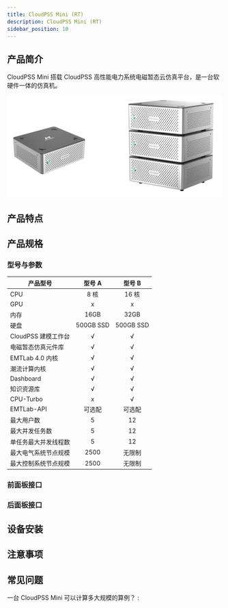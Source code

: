 ```yaml
---
title: CloudPSS Mini (RT)
description: CloudPSS Mini (RT)
sidebar_position: 10
---
```



## 产品简介
CloudPSS Mini 搭载 CloudPSS 高性能电力系统电磁暂态云仿真平台，是一台软硬件一体的仿真机。  

![CloudPSS Mini =x300](./mini.png "CloudPSS Mini")  

## 产品特点

## 产品规格

### 型号与参数

|    产品型号     |   型号 A  |   型号 B    |
|-----------------|:--------:| :----------: |
|  CPU            |  8 核    |   16 核     |
|  GPU            |   x      |   x        |
|  内存           | 16GB    |    32GB     |
|  硬盘           | 500GB SSD | 500GB SSD  |
|CloudPSS 建模工作台| √ | √ |
|电磁暂态仿真元件库  | √ | √ |
|EMTLab 4.0 内核    | √ | √ |
|潮流计算内核       | √ | √ |
|Dashboard         | √ | √ |
|知识资源库         | √ | √ |
|CPU-Turbo         | x | √ |
|EMTLab-API        | 可选配 | 可选配 |
|最大用户数| 5 | 12 |
|最大并发任务数  | 5 | 12 |
|单任务最大并发线程数     | 5 | 12 |
|最大电气系统节点规模    | 2500 | 无限制 |
|最大控制系统节点规模 | 2500 | 无限制 |



### 前面板接口

### 后面板接口


## 设备安装

## 注意事项

## 常见问题
一台 CloudPSS Mini 可以计算多大规模的算例？
:   
